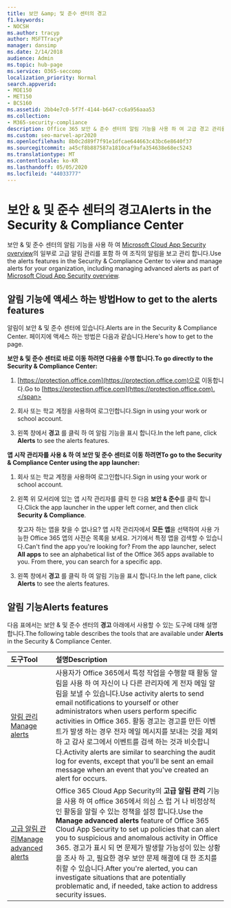 ```yaml
---
title: 보안 &amp; 및 준수 센터의 경고
f1.keywords:
- NOCSH
ms.author: tracyp
author: MSFTTracyP
manager: dansimp
ms.date: 2/14/2018
audience: Admin
ms.topic: hub-page
ms.service: O365-seccomp
localization_priority: Normal
search.appverid:
- MOE150
- MET150
- BCS160
ms.assetid: 2bb4e7c0-5f7f-4144-b647-cc6a956aaa53
ms.collection:
- M365-security-compliance
description: Office 365 보안 & 준수 센터의 알림 기능을 사용 하 여 고급 경고 관리를 비롯 한 알림을 보고 관리 하는 방법에 대해 알아봅니다.
ms.custom: seo-marvel-apr2020
ms.openlocfilehash: 8b0c2d89f7f91e1dfcae644663c43bc6e8640f37
ms.sourcegitcommit: a45cf8b887587a1810caf9afa354638e68ec5243
ms.translationtype: MT
ms.contentlocale: ko-KR
ms.lasthandoff: 05/05/2020
ms.locfileid: "44033777"
---
```

# <a name="alerts-in-the-security-amp-compliance-center"></a><span data-ttu-id="af0a7-103">보안 &amp; 및 준수 센터의 경고</span><span class="sxs-lookup"><span data-stu-id="af0a7-103">Alerts in the Security &amp; Compliance Center</span></span>

<span data-ttu-id="af0a7-104">보안 &amp; 및 준수 센터의 알림 기능을 사용 하 여 [Microsoft Cloud App Security overview](https://docs.microsoft.com/cloud-app-security/what-is-cloud-app-security)의 일부로 고급 알림 관리를 포함 하 여 조직의 알림을 보고 관리 합니다.</span><span class="sxs-lookup"><span data-stu-id="af0a7-104">Use the alerts features in the Security &amp; Compliance Center to view and manage alerts for your organization, including managing advanced alerts as part of [Microsoft Cloud App Security overview](https://docs.microsoft.com/cloud-app-security/what-is-cloud-app-security).</span></span>
  
## <a name="how-to-get-to-the-alerts-features"></a><span data-ttu-id="af0a7-105">알림 기능에 액세스 하는 방법</span><span class="sxs-lookup"><span data-stu-id="af0a7-105">How to get to the alerts features</span></span>

<span data-ttu-id="af0a7-106">알림이 보안 &amp; 및 준수 센터에 있습니다.</span><span class="sxs-lookup"><span data-stu-id="af0a7-106">Alerts are in the Security &amp; Compliance Center.</span></span> <span data-ttu-id="af0a7-107">페이지에 액세스 하는 방법은 다음과 같습니다.</span><span class="sxs-lookup"><span data-stu-id="af0a7-107">Here's how to get to the page.</span></span>
  
 <span data-ttu-id="af0a7-108">**보안 &amp; 및 준수 센터로 바로 이동 하려면 다음을 수행 합니다.**</span><span class="sxs-lookup"><span data-stu-id="af0a7-108">**To go directly to the Security &amp; Compliance Center:**</span></span>
  
1. <span data-ttu-id="af0a7-109">[https://protection.office.com](https://protection.office.com)으로 이동합니다.</span><span class="sxs-lookup"><span data-stu-id="af0a7-109">Go to [https://protection.office.com](https://protection.office.com).</span></span>
    
2. <span data-ttu-id="af0a7-110">회사 또는 학교 계정을 사용하여 로그인합니다.</span><span class="sxs-lookup"><span data-stu-id="af0a7-110">Sign in using your work or school account.</span></span> 
    
3. <span data-ttu-id="af0a7-111">왼쪽 창에서 **경고** 를 클릭 하 여 알림 기능을 표시 합니다.</span><span class="sxs-lookup"><span data-stu-id="af0a7-111">In the left pane, click **Alerts** to see the alerts features.</span></span> 
    
 <span data-ttu-id="af0a7-112">**앱 시작 관리자를 사용 &amp; 하 여 보안 및 준수 센터로 이동 하려면**</span><span class="sxs-lookup"><span data-stu-id="af0a7-112">**To go to the Security &amp; Compliance Center using the app launcher:**</span></span>
  
1. <span data-ttu-id="af0a7-113">회사 또는 학교 계정을 사용하여 로그인합니다.</span><span class="sxs-lookup"><span data-stu-id="af0a7-113">Sign in using your work or school account.</span></span> 
    
2. <span data-ttu-id="af0a7-114">왼쪽 위 모서리에 있는 앱 시작 관리자를 클릭 한 다음 **보안 &amp; 준수**를 클릭 합니다.</span><span class="sxs-lookup"><span data-stu-id="af0a7-114">Click the app launcher  in the upper left corner, and then click **Security &amp; Compliance**.</span></span>
    
    <span data-ttu-id="af0a7-p102">찾고자 하는 앱을 찾을 수 없나요? 앱 시작 관리자에서 **모든 앱**을 선택하여 사용 가능한 Office 365 앱의 사전순 목록을 보세요. 거기에서 특정 앱을 검색할 수 있습니다.</span><span class="sxs-lookup"><span data-stu-id="af0a7-p102">Can't find the app you're looking for? From the app launcher, select **All apps** to see an alphabetical list of the Office 365 apps available to you. From there, you can search for a specific app.</span></span> 
    
3. <span data-ttu-id="af0a7-118">왼쪽 창에서 **경고** 를 클릭 하 여 알림 기능을 표시 합니다.</span><span class="sxs-lookup"><span data-stu-id="af0a7-118">In the left pane, click **Alerts** to see the alerts features.</span></span> 
    
## <a name="alerts-features"></a><span data-ttu-id="af0a7-119">알림 기능</span><span class="sxs-lookup"><span data-stu-id="af0a7-119">Alerts features</span></span>

<span data-ttu-id="af0a7-120">다음 표에서는 보안 &amp; 및 준수 센터의 **경고** 아래에서 사용할 수 있는 도구에 대해 설명 합니다.</span><span class="sxs-lookup"><span data-stu-id="af0a7-120">The following table describes the tools that are available under **Alerts** in the Security &amp; Compliance Center.</span></span> 
  
|<span data-ttu-id="af0a7-121">**도구**</span><span class="sxs-lookup"><span data-stu-id="af0a7-121">**Tool**</span></span>|<span data-ttu-id="af0a7-122">**설명**</span><span class="sxs-lookup"><span data-stu-id="af0a7-122">**Description**</span></span>|
|:-----|:-----|
|[<span data-ttu-id="af0a7-123">알림 관리</span><span class="sxs-lookup"><span data-stu-id="af0a7-123">Manage alerts</span></span>](../../compliance/create-activity-alerts.md) <br/> |<span data-ttu-id="af0a7-124">사용자가 Office 365에서 특정 작업을 수행할 때 활동 알림을 사용 하 여 자신이 나 다른 관리자에 게 전자 메일 알림을 보낼 수 있습니다.</span><span class="sxs-lookup"><span data-stu-id="af0a7-124">Use activity alerts to send email notifications to yourself or other administrators when users perform specific activities in Office 365.</span></span> <span data-ttu-id="af0a7-125">활동 경고는 경고를 만든 이벤트가 발생 하는 경우 전자 메일 메시지를 보내는 것을 제외 하 고 감사 로그에서 이벤트를 검색 하는 것과 비슷합니다.</span><span class="sxs-lookup"><span data-stu-id="af0a7-125">Activity alerts are similar to searching the audit log for events, except that you'll be sent an email message when an event that you've created an alert for occurs.</span></span>  <br/> |
|[<span data-ttu-id="af0a7-126">고급 알림 관리</span><span class="sxs-lookup"><span data-stu-id="af0a7-126">Manage advanced alerts </span></span>](https://docs.microsoft.com/cloud-app-security/what-is-cloud-app-security) <br/> |<span data-ttu-id="af0a7-127">Office 365 Cloud App Security의 **고급 알림 관리** 기능을 사용 하 여 office 365에서 의심 스 럽 거 나 비정상적인 활동을 알릴 수 있는 정책을 설정 합니다.</span><span class="sxs-lookup"><span data-stu-id="af0a7-127">Use the **Manage advanced alerts** feature of Office 365 Cloud App Security to set up policies that can alert you to suspicious and anomalous activity in Office 365.</span></span> <span data-ttu-id="af0a7-128">경고가 표시 되 면 문제가 발생할 가능성이 있는 상황을 조사 하 고, 필요한 경우 보안 문제 해결에 대 한 조치를 취할 수 있습니다.</span><span class="sxs-lookup"><span data-stu-id="af0a7-128">After you're alerted, you can investigate situations that are potentially problematic and, if needed, take action to address security issues.</span></span>  <br/> |
   

